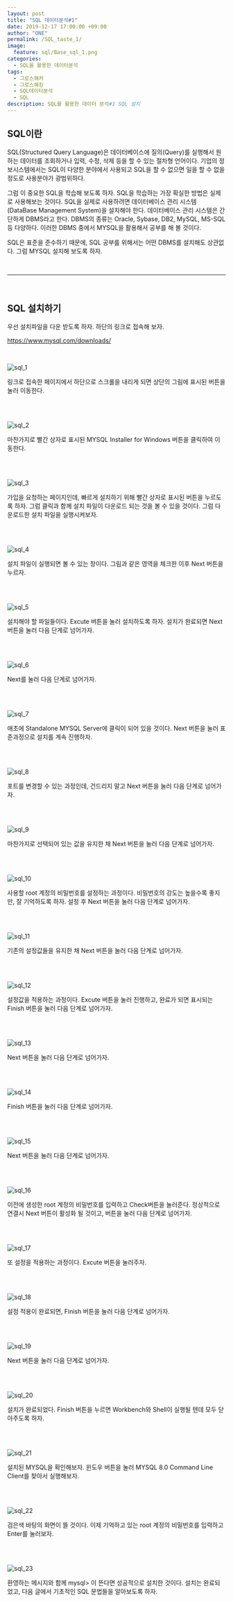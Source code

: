 ```yaml
---
layout: post
title: "SQL 데이터분석#1"
date: 2019-12-17 17:00:00 +09:00
author: "ONE"
permalink: /SQL_taste_1/
image:
  feature: sql/Base_sql_1.png
categories:
  - SQL을 활용한 데이터분석
tags:
  - 그로스해커
  - 그로스해킹
  - SQL데이터분석
  - SQL
description: SQL를 활용한 데이터 분석#1 SQL 설치
---
```


## SQL이란

SQL(Structured Query Language)은 데이터베이스에 질의(Query)를 실행해서 원하는 데이터를 조회하거나 입력, 수정, 삭제 등을 할 수 있는 절차형 언어이다. 기업의 정보시스템에서는 SQL이 다양한 분야에서 사용되고 SQL을 할 수 없으면 일을 할 수 없을 정도로 사용분야가 광범위하다.



그럼 이 중요한 SQL을 학습해 보도록 하자. SQL을 학습하는 가장 확실한 방법은 실제로 사용해보는 것이다. SQL을 실제로 사용하려면 데이터베이스 관리 시스템(DataBase Management System)을 설치해야 한다. 데이터베이스 관리 시스템은 간단하게 DBMS라고 한다. DBMS의 종류는 Oracle, Sybase, DB2, MySQL, MS-SQL 등 다양하다. 이러한 DBMS 중에서 MYSQL을 활용해서 공부를 해 볼 것이다.



SQL은 표준을 준수하기 때문에, SQL 공부를 위해서는 어떤 DBMS를 설치해도 상관없다. 그럼 MYSQL 설치해 보도록 하자.

<br>

------

<br>

## SQL 설치하기

우선 설치파일을 다운 받도록 하자. 하단의 링크로 접속해 보자.

https://www.mysql.com/downloads/

<br>

![sql_1](/img/post/sql1/mysql_install1-1.PNG)

링크로 접속한 페이지에서 하단으로 스크롤을 내리게 되면 상단의 그림에 표시된 버튼을 눌러 이동한다.

<br><br>

 ![sql_2](/img/post/sql1/mysql_install1-2.PNG)

마찬가지로 빨간 상자로 표시된 MYSQL Installer for Windows 버튼을 클릭하여 이동한다.

<br><br>

![sql_3](/img/post/sql1/mysql_install1-3.PNG)

가입을 요청하는 페이지인데, 빠르게 설치하기 위해 빨간 상자로 표시된 버튼을 누르도록 하자. 그럼 클릭과 함께 설치 파일이 다운로드 되는 것을 볼 수 있을 것이다. 그럼 다운로드한 설치 파일을 실행시켜보자.

<br><br>

![sql_4](/img/post/sql1/mysql_install1-4.PNG)

설치 파일이 실행되면 볼 수 있는 창이다. 그림과 같은 영역을 체크한 이후 Next 버튼을 누르자.

<br><br>

![sql_5](/img/post/sql1/mysql_install1-5.PNG)

설치해야 할 파일들이다. Excute 버튼을 눌러 설치하도록 하자. 설치가 완료되면 Next 버튼을 눌러 다음 단계로 넘어가자.

<br><br>

![sql_6](/img/post/sql1/mysql_install1-6.PNG)

Next를 눌러 다음 단계로 넘어가자.

<br><br>

![sql_7](/img/post/sql1/mysql_install1-7.PNG)

애초에 Standalone MYSQL Server에 클릭이 되어 있을 것이다. Next 버튼을 눌러 표준과정으로 설치를 계속 진행하자.

<br><br>

![sql_8](/img/post/sql1/mysql_install1-8.PNG)

포트를 변경할 수 있는 과정인데, 건드리지 말고 Next 버튼을 눌러 다음 단계로 넘어가자.

<br><br>

![sql_9](/img/post/sql1/mysql_install1-9.PNG)

마찬가지로 선택되어 있는 값을 유지한 채 Next 버튼을 눌러 다음 단계로 넘어가자.

<br><br>

![sql_10](/img/post/sql1/mysql_install1-10.PNG)

사용할 root 계정의 비밀번호를 설정하는 과정이다. 비밀번호의 강도는 높을수록 좋지만, 잘 기억하도록 하자. 설정 후 Next 버튼을 눌러 다음 단계로 넘어가자.

<br><br>

![sql_11](/img/post/sql1/mysql_install1-11.PNG)

기존의 설정값들을 유지한 채 Next 버튼을 눌러 다음 단계로 넘어가자.

<br><br>

![sql_12](/img/post/sql1/mysql_install1-12.PNG)

설정값을 적용하는 과정이다. Excute 버튼을 눌러 진행하고, 완료가 되면 표시되는 Finish 버튼을 눌러 다음 단계로 넘어가자.

<br><br>

![sql_13](/img/post/sql1/mysql_install1-13.PNG)

Next 버튼을 눌러 다음 단계로 넘어가자.

<br><br>

![sql_14](/img/post/sql1/mysql_install1-14.PNG)

Finish 버튼을 눌러 다음 단계로 넘어가자.

<br><br>

![sql_15](/img/post/sql1/mysql_install1-15.PNG)

Next 버튼을 눌러 다음 단계로 넘어가자.

<br><br>

![sql_16](/img/post/sql1/mysql_install1-16.PNG)

이전에 생성한 root 계정의 비밀번호를 입력하고 Check버튼을 눌러준다. 정상적으로 연결시 Next 버튼이 활성화 될 것이고, 버튼을 눌러 다음 단계로 넘어가자.

<br><br>

![sql_17](/img/post/sql1/mysql_install1-17.PNG)

또 설정을 적용하는 과정이다. Excute 버튼을 눌러주자.

<br><br>

![sql_18](/img/post/sql1/mysql_install1-18.PNG)

설정 적용이 완료되면, Finish 버튼을 눌러 다음 단계로 넘어가자.

<br><br>

![sql_19](/img/post/sql1/mysql_install1-19.PNG)

Next 버튼을 눌러 다음 단계로 넘어가자.

<br><br>

![sql_20](/img/post/sql1/mysql_install1-20.PNG)

설치가 완료되었다. Finish 버튼을 누르면 Workbench와 Shell이 실행될 텐데 모두 닫아주도록 하자.

<br><br>

![sql_21](/img/post/sql1/mysql_install1-21.PNG)

설치된 MYSQL을 확인해보자. 윈도우 버튼을 눌러 MYSQL 8.0 Command Line Client를 찾아서 실행해보자.

<br><br>

![sql_22](/img/post/sql1/mysql_install1-22.PNG)

검은색 바탕의 화면이 뜰 것이다. 이제 기억하고 있는 root 계정의 비밀번호를 입력하고 Enter를 눌러보자.

<br><br>

![sql_23](/img/post/sql1/mysql_install1-23.PNG)

환영하는 메시지와 함께 mysql> 이 뜬다면 성공적으로 설치한 것이다. 설치는 완료되었고, 다음 글에서 기초적인 SQL 문법들을 알아보도록 하자.











